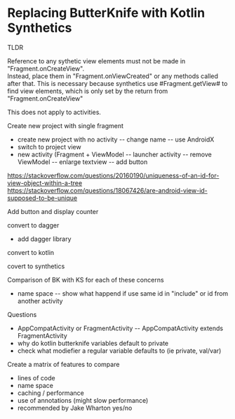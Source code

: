 # Replacing ButterKnife with Kotlin Synthetics

TLDR

Reference to any sythetic view elements must not be made in "Fragment.onCreateView".  
Instead, place them in "Fragment.onViewCreated" or any methods called after that.
This is necessary because synthetics use #Fragment.getView# to find view elements,
which is only set by the return from "Fragment.onCreateView"

This does not apply to activities.


Create new project with single fragment
- create new project with no activity
-- change name
-- use AndroidX
- switch to project view
- new activity (Fragment + ViewModel
-- launcher activity
-- remove ViewModel
-- enlarge textview
-- add button

https://stackoverflow.com/questions/20160190/uniqueness-of-an-id-for-view-object-within-a-tree
https://stackoverflow.com/questions/18067426/are-android-view-id-supposed-to-be-unique


Add button and display counter

convert to dagger

- add dagger library

convert to kotlin

covert to synthetics

Comparison of BK with KS for each of these concerns
- name space
-- show what happend if use same id in "include" or id from another activity

Questions
 - AppCompatActivity or FragmentActivity
 -- AppCompatActivity extends FragmentActivity
 - why do kotlin butterknife variables default to private
 - check what modiefier a regular variable defaults to (ie private, val/var)
 
 Create a matrix of features to compare
 - lines of code
 - name space
 - caching / performance
 - use of annotations (might slow performance)
 - recommended by Jake Wharton yes/no
 
